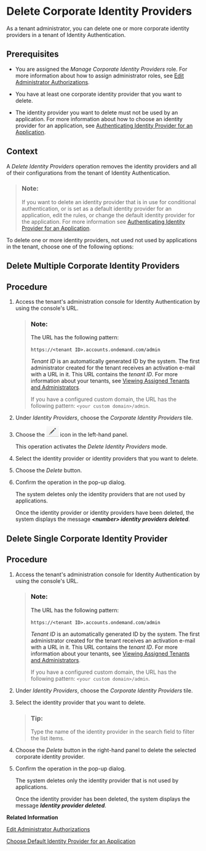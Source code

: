 <!-- loio25a17de6b1f0447ba86e0e8447474d40 -->

# Delete Corporate Identity Providers

As a tenant administrator, you can delete one or more corporate identity providers in a tenant of Identity Authentication.



## Prerequisites

-   You are assigned the *Manage Corporate Identity Providers* role. For more information about how to assign administrator roles, see [Edit Administrator Authorizations](edit-administrator-authorizations-86ee374.md).

-   You have at least one corporate identity provider that you want to delete.

-   The identity provider you want to delete must not be used by an application. For more information about how to choose an identity provider for an application, see [Authenticating Identity Provider for an Application](authenticating-identity-provider-for-an-application-b3aae12.md).




## Context

A *Delete Identity Providers* operation removes the identity providers and all of their configurations from the tenant of Identity Authentication.

> ### Note:  
> If you want to delete an identity provider that is in use for conditional authentication, or is set as a default identity provider for an application, edit the rules, or change the default identity provider for the application. For more information see [Authenticating Identity Provider for an Application](authenticating-identity-provider-for-an-application-b3aae12.md).

To delete one or more identity providers, not used not used by applications in the tenant, choose one of the following options:

 <a name="task_bsb_lbv_dv"/>

<!-- task\_bsb\_lbv\_dv -->

## Delete Multiple Corporate Identity Providers



<a name="task_bsb_lbv_dv__steps_z5g_vbv_dv"/>

## Procedure

1.  Access the tenant's administration console for Identity Authentication by using the console's URL.

    > ### Note:  
    > The URL has the following pattern:
    > 
    > `https://<tenant ID>.accounts.ondemand.com/admin`
    > 
    > *Tenant ID* is an automatically generated ID by the system. The first administrator created for the tenant receives an activation e-mail with a URL in it. This URL contains the *tenant ID*. For more information about your tenants, see [Viewing Assigned Tenants and Administrators](../viewing-assigned-tenants-and-administrators-f56e6f2.md).
    > 
    > If you have a configured custom domain, the URL has the following pattern: `<your custom domain>/admin`.

2.  Under *Identity Providers*, choose the *Corporate Identity Providers* tile.

3.  Choose the ![](images/Edit_User_Details_e96801b.png) icon in the left-hand panel.

    This operation activates the *Delete Identity Providers* mode.

4.  Select the identity provider or identity providers that you want to delete.

5.  Choose the *Delete* button.

6.  Confirm the operation in the pop-up dialog.

    The system deletes only the identity providers that are not used by applications.

    Once the identity provider or identity providers have been deleted, the system displays the message ***<number\> identity providers deleted***.


 <a name="task_pjj_lbv_dv"/>

<!-- task\_pjj\_lbv\_dv -->

## Delete Single Corporate Identity Provider



<a name="task_pjj_lbv_dv__steps_byx_tbv_dv"/>

## Procedure

1.  Access the tenant's administration console for Identity Authentication by using the console's URL.

    > ### Note:  
    > The URL has the following pattern:
    > 
    > `https://<tenant ID>.accounts.ondemand.com/admin`
    > 
    > *Tenant ID* is an automatically generated ID by the system. The first administrator created for the tenant receives an activation e-mail with a URL in it. This URL contains the *tenant ID*. For more information about your tenants, see [Viewing Assigned Tenants and Administrators](../viewing-assigned-tenants-and-administrators-f56e6f2.md).
    > 
    > If you have a configured custom domain, the URL has the following pattern: `<your custom domain>/admin`.

2.  Under *Identity Providers*, choose the *Corporate Identity Providers* tile.

3.  Select the identity provider that you want to delete.

    > ### Tip:  
    > Type the name of the identity provider in the search field to filter the list items.

4.  Choose the *Delete* button in the right-hand panel to delete the selected corporate identity provider.

5.  Confirm the operation in the pop-up dialog.

    The system deletes only the identity provider that is not used by applications.

    Once the identity provider has been deleted, the system displays the message ***Identity provider deleted***.


**Related Information**  


[Edit Administrator Authorizations](edit-administrator-authorizations-86ee374.md "As a tenant administrator, you can edit both your own authorizations and other administrators' authorizations in the administration console for Identity Authentication. By editing the administrator authorizations you can also delete an administrator.")

[Choose Default Identity Provider for an Application](choose-default-identity-provider-for-an-application-e9d8274.md "You choose between a local identity provider and a corporate identity provider to be the default identity provider for your application.")

